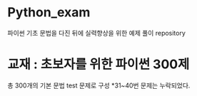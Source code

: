 # Python_exam
파이썬 기초 문법을 다진 뒤에 실력향상을 위한 예제 풀이 repository

# 교재 : 초보자를 위한 파이썬 300제
총 300개의 기본 문법 test 문제로 구성
    *31~40번 문제는 누락되었다.
